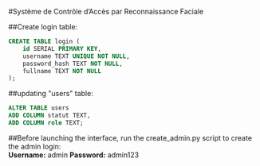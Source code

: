 #Système de Contrôle d’Accès par Reconnaissance Faciale

##Create login table:
```sql
CREATE TABLE login (
    id SERIAL PRIMARY KEY,
    username TEXT UNIQUE NOT NULL,
    password_hash TEXT NOT NULL,
    fullname TEXT NOT NULL
);
```

##updating "users" table:
```sql
ALTER TABLE users
ADD COLUMN statut TEXT,
ADD COLUMN role TEXT;
```

##Before launching the interface, run the create_admin.py script to create the admin login:  
**Username:** admin
**Password:** admin123
